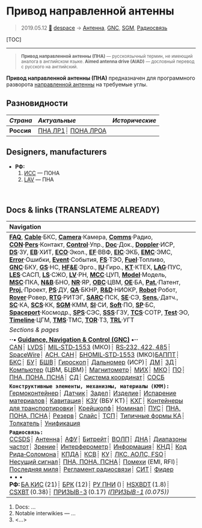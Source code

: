 # Привод направленной антенны
> 2019.05.12 [🚀](../index/index.md) [despace](index.md) → [Антенна](antenna.md), [GNC](gnc.md), [SGM](sgm.md), [Радиосвязь](comms.md)

[TOC]

---

> <small>**Привод направленной антенны (ПНА)** — русскоязычный термин, не имеющий аналога в английском языке. **Aimed antenna drive (AIAD)** — дословный перевод с русского на английский.</small>

**Привод направленной антенны (ПНА)** предназначен для программного разворота [направленной антенны](antenna.md) на требуемые углы.



## Разновидности
|*Страна*|*Актуальные*|*Исторические*|
|:--|:--|:--|
|**Россия**|[ПНА ЛР1](пна_лр1.md)┊ [ПОНА ЛРОА](пона_лроа.md)| |



## Designers, manufacturers
   - **РФ:**
      1. [ИСС](zz_iss_r.md) — ПОНА
      1. [LAV](zz_lav.md) — ПНА



<p style="page-break-after:always"> </p>

## Docs & links (TRANSLATEME ALREADY)
|Navigation|
|:--|
|**[FAQ](faq.md)**, **[Cable](cable.md)**·БКС, **[Camera](cam.md)**·Камера, **[Comms](comms.md)**·Радио, **[CON](contact.md)·[Pers](person.md)**·Контакт, **[Control](control.md)**·Упр., **[Doc](doc.md)**·Док., **[Doppler](doppler.md)**·ИСР, **[DS](ds.md)**·ЗУ, **[EB](eb.md)**·ХИТ, **[ECO](ecology.md)**·Экол., **[EF](ef.md)**·ВВФ, **[ElC](elc.md)**·ЭКБ, **[EMC](emc.md)**·ЭМС, **[Error](error.md)**·Ошибки, **[Event](event.md)**·События, **[FS](fs.md)**·ТЭО, **[Fuel](fuel.md)**·Топливо, **[GNC](gnc.md)**·БКУ, **[GS](scs.md)**·НС, **[HF&E](hfe.md)**·Эрго., **[IU](iu.md)**·Гиро., **[KT](kt.md)**·КТЕХ, **[LAG](lag.md)**·ПУC, **[LES](les.md)**·САСП, **[LS](ls.md)**·СЖО, **[LV](lv.md)**·РН, **[MCC](mcc.md)**·ЦУП, **[Model](model.md)**·Модель, **[MSC](sc.md)**·ПКА, **[N&B](nnb.md)**·БНО, **[NR](nr.md)**·ЯР, **[OBC](obc.md)**·ЦВМ, **[OE](oe.md)**·БА, **[Pat.](патент.md)**·Патент, **[Proj.](project.md)**·Проект, **[PS](ps.md)**·ДУ, **[QA](qa.md)**·БКНР, **[R&D](rnd.md)**·НИОКР, **[Robot](robotics.md)**·Робот, **[Rover](rover.md)**·Ровер, **[RTG](rtg.md)**·РИТЭГ, **[SARC](sarc.md)**·ПСК, **[SE](se.md)**·СЭ, **[Sens.](sensor.md)**·Датч., **[SC](sc.md)**·КА, **[SCS](scs.md)**·КК, **[SGM](sgm.md)**·КММ, **[SI](si.md)**·СИ, **[Soft](soft.md)**·ПО, **[SP](sp.md)**·БС, **[Spaceport](spaceport.md)**·Космодр., **[SPS](sps.md)**·СЭС, **[SSS](sss.md)**·ГЗУ, **[TCS](tcs.md)**·СОТР, **[Test](test.md)**·ЭО, **[Timeline](timeline.md)**·ЦГМ, **[TMS](tms.md)**·ТМС, **[TOR](tor.md)**·ТЗ, **[TRL](trl.md)**·УГТ|
|*Sections & pages*|
|**··• [Guidance, Navigation & Control (GNC)](gnc.md) •··**<br> [CAN](can.md)┊ [LVDS](lvds.md)┊ [MIL‑STD‑1553](mil_std_1553.md) (МКО)┊ [RS‑232, 422, 485](rs_xxx.md)┊ [SpaceWire](spacewire.md)┊ [АСН, САН](ans.md)┊ [БНО](nnb.md)[MIL‑STD‑1553](mil_std_1553.md) (МКО)[БАППТ](acup.md)┊ [БКС](cable.md)┊ [БУ](sp.md)┊ [БШВ](time.md)┊ [Гироскоп](iu.md)┊ [Дальномер](doppler.md) (ИСР)┊ [ДМ](iu.md)┊ [ЗД](sensor.md)┊ [Компьютер](obc.md) (ЦВМ, БЦВМ)┊ [Магнитометр](sensor.md)┊ [МИХ](mic.md)┊ [МКО](mil_std_1553.md)┊ [ПО](soft.md)┊ [ПНА, ПОНА, ПСНА](aiad.md)┊ [СД](sensor.md)┊ [Система координат](coord_sys.md)┊ [СОСБ](spos.md)|
|**`Конструктивные элементы, механизмы, материалы (КММ):`**<br> [Гермоконтейнер](гермоконтейнер.md)┊ [Датчик](sensor.md)┊ [Задел](margin.md)┊ [Изделие](unit.md)┊ [Испарение материалов](mat_sublime.md)┊ [Кавитация](cavitation.md)┊ [КЗУ](cinu.md) (ВБУ КТ)┊ [КХГ](cgs.md)┊ [Контейнеры для транспортировки](ship_contain.md)┊ [Крейцкопф](crosshead.md)┊ [Номинал](nominal.md)┊ [ПУС](lag.md)┊ [ПНА, ПОНА, ПСНА](aiad.md)┊ [Резерв](reserve.md)┊ [Слайс](слайс.md)┊ [ТСП](tsp.md)┊ [Типичные формы КА](sc_ts.md)┊ [Толкатель](толкатель.md)┊ [Унификация](commonality.md)|
|**`Радиосвязь:`**<br> [CCSDS](ccsds.md)┊ [Антенна](antenna.md)┊ [АФУ](afdev.md)┊ [Битрейт](bitrate.md)┊ [ВОЛП](ofts.md)┊ [ДНА](дна.md)┊ [Диапазоны частот](rf.md)┊ [Зрение](view.md)┊ [Интерферометр](interferometer.md)┊ [Информация](info.md)┊ [КНД](directivity.md)┊ [Код Рида‑Соломона](rsco.md)┊ [КПДА](antenna_ap.md)┊ [КСВ](swr.md)┊ [КУ](ку.md)┊ [ЛКС, АОЛС, FSO](fso.md)┊ [Несущий сигнал](carrwave.md)┊ [ПНА, ПОНА, ПСНА](aiad.md)┊ [Помехи](emi.md) (EMI, RFI)┊ [Последняя миля](last_mile.md)┊ [Регламент радиосвязи](rf.md)┊ [СИТ](etedp.md)┊ [Фидер](feeder.md) <br>• • •<br> **РФ:** [БА КИС](ба_кис.md) (21)┊ [БРК](brk_lav.md) (12)┊ [РУ ПНИ](ру_пни.md) ()┊ [HSXBDT](hsxbdt.md) (1.8)┊ [CSXBT](csxbt.md) (0.38)┊ [ПРИЗЫВ-3](prizyv_3.md) (0.17) *([ПРИЗЫВ-1](prizyv_1.md) (0.075))*|

   1. Docs: …
   1. Notable interwikies — …
   1. <…>
